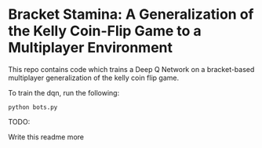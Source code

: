 # Bracket Stamina: A Generalization of the Kelly Coin-Flip Game to a Multiplayer Environment

This repo contains code which trains a Deep Q Network on a bracket-based multiplayer generalization of the kelly coin flip game.

To train the dqn, run the following:

```
python bots.py
```

TODO:

Write this readme more